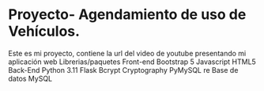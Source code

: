 # Proyecto- Agendamiento de uso de Vehículos.
Este es mi proyecto, contiene la url del video de youtube presentando mi aplicación web
Librerias/paquetes
Front-end
Bootstrap 5
Javascript
HTML5
Back-End
Python 3.11
Flask
Bcrypt
Cryptography
PyMySQL
re
Base de datos
MySQL
